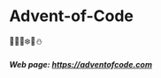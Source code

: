 # Advent-of-Code
:santa::christmas_tree::gift::snowflake::bell::snowman:
##### Web page: https://adventofcode.com
